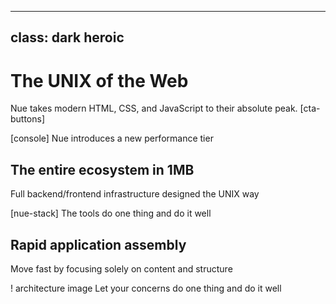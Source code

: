 
---
class: dark heroic
---


# The UNIX of the Web
Nue takes modern HTML, CSS, and JavaScript to their absolute peak.
[cta-buttons]

[console]
Nue introduces a new performance tier


## The entire ecosystem in 1MB
Full backend/frontend infrastructure designed the UNIX way

[nue-stack]
The tools do one thing and do it well


## Rapid application assembly
Move fast by focusing solely on content and structure

! architecture image
  Let your concerns do one thing and do it well

